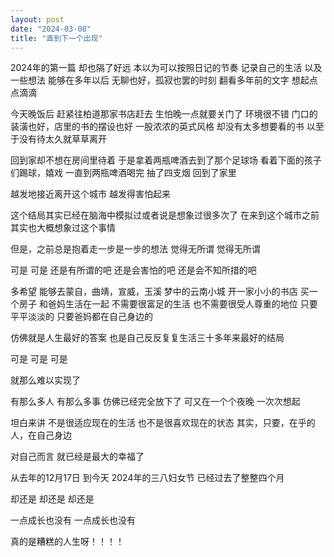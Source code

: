 ```yaml
---
layout: post
date: "2024-03-08"
title: "直到下一个出现"
---
```


2024年的第一篇
却也隔了好远
本以为可以按照日记的节奏
记录自己的生活
以及一些想法
能够在多年以后
无聊也好，孤寂也罢的时刻
翻看多年前的文字
想起点点滴滴

今天晚饭后
赶紧往柏道那家书店赶去
生怕晚一点就要关门了
环境很不错
门口的装潢也好，店里的书的摆设也好
一股浓浓的英式风格
却没有太多想要看的书
以至于没有待太久就草草离开

回到家却不想在房间里待着
于是拿着两瓶啤酒去到了那个足球场
看着下面的孩子们踢球，嬉戏
一直到两瓶啤酒喝完
抽了四支烟
回到了家里

越发地接近离开这个城市
越发得害怕起来

这个结局其实已经在脑海中模拟过或者说是想象过很多次了
在来到这个城市之前
其实也大概想象过这个事情

但是，之前总是抱着走一步是一步的想法
觉得无所谓
觉得无所谓

可是
可是
还是有所谓的吧
还是会害怕的吧
还是会不知所措的吧

多希望
能够去蒙自，曲靖，宣威，玉溪
梦中的云南小城
开一家小小的书店
买一个房子
和爸妈生活在一起
不需要很富足的生活
也不需要很受人尊重的地位
只要平平淡淡的
只要爸妈都在自己身边的

仿佛就是人生最好的答案
也是自己反反复复生活三十多年来最好的结局

可是
可是
可是

就那么难以实现了

有那么多人
有那么多事
仿佛已经完全放下了
可又在一个个夜晚
一次次想起

坦白来讲
不是很适应现在的生活
也不是很喜欢现在的状态
其实，只要，在乎的人，在自己身边

对自己而言
就已经是最大的幸福了

从去年的12月17日
到今天
2024年的三八妇女节
已经过去了整整四个月

却还是
却还是
却还是

一点成长也没有
一点成长也没有

真的是糟糕的人生呀！！！！